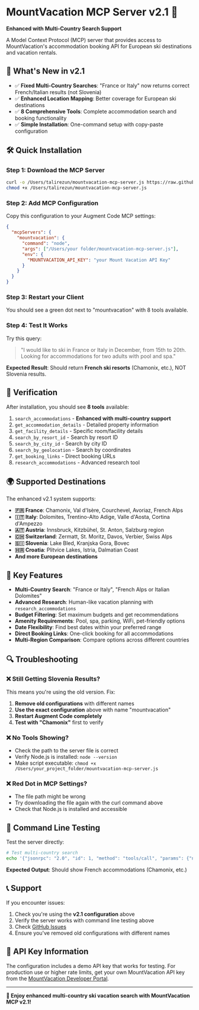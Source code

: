 # MountVacation MCP Server v2.1 🎿

**Enhanced with Multi-Country Search Support**

A Model Context Protocol (MCP) server that provides access to MountVacation's accommodation booking API for European ski destinations and vacation rentals.

## 🚀 What's New in v2.1

- ✅ **Fixed Multi-Country Searches**: "France or Italy" now returns correct French/Italian results (not Slovenia)
- ✅ **Enhanced Location Mapping**: Better coverage for European ski destinations  
- ✅ **8 Comprehensive Tools**: Complete accommodation search and booking functionality
- ✅ **Simple Installation**: One-command setup with copy-paste configuration

## 🛠️ Quick Installation

### Step 1: Download the MCP Server
```bash
curl -o /Users/talirezun/mountvacation-mcp-server.js https://raw.githubusercontent.com/talirezun/MV-MCP-server/main/mountvacation-mcp-server.js
chmod +x /Users/talirezun/mountvacation-mcp-server.js
```

### Step 2: Add MCP Configuration
Copy this configuration to your Augment Code MCP settings:

```json
{
  "mcpServers": {
    "mountvacation": {
      "command": "node",
      "args": ["/Users/your folder/mountvacation-mcp-server.js"],
      "env": {
        "MOUNTVACATION_API_KEY": "your Mount Vacation API Key"
      }
    }
  }
}
```

### Step 3: Restart your Client
You should see a green dot next to "mountvacation" with 8 tools available.

### Step 4: Test It Works
Try this query:
> "I would like to ski in France or Italy in December, from 15th to 20th. Looking for accommodations for two adults with pool and spa."

**Expected Result**: Should return **French ski resorts** (Chamonix, etc.), NOT Slovenia results.

## 🧪 Verification

After installation, you should see **8 tools** available:

1. `search_accommodations` - **Enhanced with multi-country support**
2. `get_accommodation_details` - Detailed property information
3. `get_facility_details` - Specific room/facility details  
4. `search_by_resort_id` - Search by resort ID
5. `search_by_city_id` - Search by city ID
6. `search_by_geolocation` - Search by coordinates
7. `get_booking_links` - Direct booking URLs
8. `research_accommodations` - Advanced research tool

## 🌍 Supported Destinations

The enhanced v2.1 system supports:

- **🇫🇷 France**: Chamonix, Val d'Isère, Courchevel, Avoriaz, French Alps
- **🇮🇹 Italy**: Dolomites, Trentino-Alto Adige, Valle d'Aosta, Cortina d'Ampezzo
- **🇦🇹 Austria**: Innsbruck, Kitzbühel, St. Anton, Salzburg region
- **🇨🇭 Switzerland**: Zermatt, St. Moritz, Davos, Verbier, Swiss Alps
- **🇸🇮 Slovenia**: Lake Bled, Kranjska Gora, Bovec
- **🇭🇷 Croatia**: Plitvice Lakes, Istria, Dalmatian Coast
- **And more European destinations**

## 🎯 Key Features

- **Multi-Country Search**: "France or Italy", "French Alps or Italian Dolomites"
- **Advanced Research**: Human-like vacation planning with `research_accommodations`
- **Budget Filtering**: Set maximum budgets and get recommendations
- **Amenity Requirements**: Pool, spa, parking, WiFi, pet-friendly options
- **Date Flexibility**: Find best dates within your preferred range
- **Direct Booking Links**: One-click booking for all accommodations
- **Multi-Region Comparison**: Compare options across different countries

## 🔍 Troubleshooting

### ❌ Still Getting Slovenia Results?

This means you're using the old version. Fix:
1. **Remove old configurations** with different names
2. **Use the exact configuration** above with name "mountvacation"
3. **Restart Augment Code completely**
4. **Test with "Chamonix"** first to verify

### ❌ No Tools Showing?

- Check the path to the server file is correct
- Verify Node.js is installed: `node --version`
- Make script executable: `chmod +x /Users/your_project_folder/mountvacation-mcp-server.js`

### ❌ Red Dot in MCP Settings?

- The file path might be wrong
- Try downloading the file again with the curl command above
- Check that Node.js is installed and accessible

## 🧪 Command Line Testing

Test the server directly:
```bash
# Test multi-country search
echo '{"jsonrpc": "2.0", "id": 1, "method": "tools/call", "params": {"name": "search_accommodations", "arguments": {"location": "France or Italy", "arrival_date": "2025-12-15", "departure_date": "2025-12-20", "persons_ages": "30,30", "currency": "EUR", "max_results": 2}}}' | node /Users/your_project_folder/mountvacation-mcp-server.js
```

**Expected Output**: Should show French accommodations (Chamonix, etc.)

## 📞 Support

If you encounter issues:
1. Check you're using the **v2.1 configuration** above
2. Verify the server works with command line testing above
3. Check [GitHub Issues](https://github.com/talirezun/MV-MCP-server/issues)
4. Ensure you've removed old configurations with different names

## 🔑 API Key Information

The configuration includes a demo API key that works for testing. For production use or higher rate limits, get your own MountVacation API key from the [MountVacation Developer Portal](https://www.mountvacation.com/api).

---

**🎉 Enjoy enhanced multi-country ski vacation search with MountVacation MCP v2.1!**
